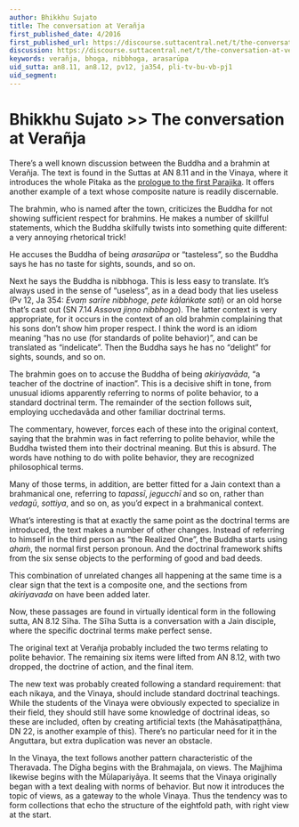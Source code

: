 ```yaml
---
author: Bhikkhu Sujato
title: The conversation at Verañja
first_published_date: 4/2016
first_published_url: https://discourse.suttacentral.net/t/the-conversation-at-veranja/2714
discussion: https://discourse.suttacentral.net/t/the-conversation-at-veranja/2714
keywords: verañja, bhoga, nibbhoga, arasarūpa
uid_sutta: an8.11, an8.12, pv12, ja354, pli-tv-bu-vb-pj1
uid_segment: 
---
```


# Bhikkhu Sujato >> The conversation at Verañja

There’s a well known discussion between the Buddha and a brahmin at Verañja. The text is found in the Suttas at AN 8.11 and in the Vinaya, where it introduces the whole Pitaka as the [prologue to the first Parajika](https://suttacentral.net/pli-tv-bu-vb-pj1/en/brahmali). It offers another example of a text whose composite nature is readily discernable.

The brahmin, who is named after the town, criticizes the Buddha for not showing sufficient respect for brahmins. He makes a number of skillful statements, which the Buddha skilfully twists into something quite different: a very annoying rhetorical trick!

He accuses the Buddha of being <i>arasarūpa</i> or “tasteless”, so the Buddha says he has no taste for sights, sounds, and so on.

Next he says the Buddha is nibbhoga. This is less easy to translate. It’s always used in the sense of “useless”, as in a dead body that lies useless (Pv 12, Ja 354: <i>Evaṃ sarīre nibbhoge, pete kālaṅkate sati</i>) or an old horse that’s cast out (SN 7.14 <i>Assova jiṇṇo nibbhogo</i>). The latter context is very appropriate, for it occurs in the context of an old brahmin complaining that his sons don’t show him proper respect. I think the word is an idiom meaning “has no use (for standards of polite behavior)”, and can be translated as “indelicate”. Then the Buddha says he has no “delight” for sights, sounds, and so on.

The brahmin goes on to accuse the Buddha of being <i>akiriyavāda</i>, “a teacher of the doctrine of inaction”. This is a decisive shift in tone, from unusual idioms apparently referring to norms of polite behavior, to a standard doctrinal term. The remainder of the section follows suit, employing ucchedavāda and other familiar doctrinal terms.

The commentary, however, forces each of these into the original context, saying that the brahmin was in fact referring to polite behavior, while the Buddha twisted them into their doctrinal meaning. But this is absurd. The words have nothing to do with polite behavior, they are recognized philosophical terms.

Many of those terms, in addition, are better fitted for a Jain context than a brahmanical one, referring to <i>tapassī</i>, <i>jegucchī</i> and so on, rather than <i>vedagū</i>, <i>sottiya</i>, and so on, as you’d expect in a brahmanical context.

What’s interesting is that at exactly the same point as the doctrinal terms are introduced, the text makes a number of other changes. Instead of referring to himself in the third person as “the Realized One”, the Buddha starts using <i>ahaṁ</i>, the normal first person pronoun. And the doctrinal framework shifts from the six sense objects to the performing of good and bad deeds.

This combination of unrelated changes all happening at the same time is a clear sign that the text is a composite one, and the sections from <i>akiriyavada</i> on have been added later.

Now, these passages are found in virtually identical form in the following sutta, AN 8.12 Sīha. The Sīha Sutta is a conversation with a Jain disciple, where the specific doctrinal terms make perfect sense.

The original text at Verañja probably included the two terms relating to polite behavior. The remaining six items were lifted from AN 8.12, with two dropped, the doctrine of action, and the final item.

The new text was probably created following a standard requirement: that each nikaya, and the Vinaya, should include standard doctrinal teachings. While the students of the Vinaya were obviously expected to specialize in their field, they should still have some knowledge of doctrinal ideas, so these are included, often by creating artificial texts (the Mahāsatipaṭṭhāna, DN 22, is another example of this). There’s no particular need for it in the Anguttara, but extra duplication was never an obstacle.

In the Vinaya, the text follows another pattern characteristic of the Theravada. The Dīgha begins with the Brahmajala, on views. The Majjhima likewise begins with the Mūlapariyāya. It seems that the Vinaya originally began with a text dealing with norms of behavior. But now it introduces the topic of views, as a gateway to the whole Vinaya. Thus the tendency was to form collections that echo the structure of the eightfold path, with right view at the start.